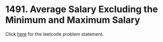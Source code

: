 # 1491. Average Salary Excluding the Minimum and Maximum Salary

Click [here](https://leetcode.com/problems/average-salary-excluding-the-minimum-and-maximum-salary/) for the leetcode problem statement.
